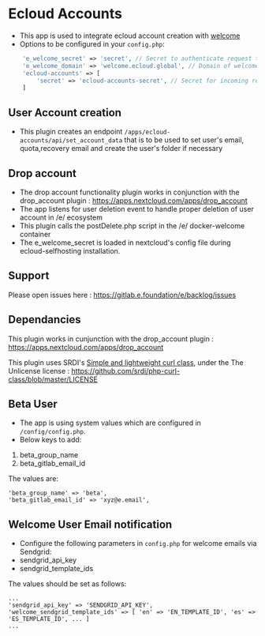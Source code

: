 # Ecloud Accounts

- This app is used to integrate ecloud account creation with [welcome](https://gitlab.e.foundation/e/infra/docker-welcome)
- Options to be configured in your `config.php`:
```php
    'e_welcome_secret' => 'secret', // Secret to authenticate request to the welcome server
    'e_welcome_domain' => 'welcome.ecloud.global', // Domain of welcome server
    'ecloud-accounts' => [
        'secret' => 'ecloud-accounts-secret', // Secret for incoming requests to authenticate against
    ]
```

## User Account creation

- This plugin creates an endpoint `/apps/ecloud-accounts/api/set_account_data` that is to be used to set user's email, quota,recovery email and create the user's folder if necessary

## Drop account

- The drop account functionality plugin works in conjunction with the drop_account plugin : https://apps.nextcloud.com/apps/drop_account
- The app listens for user deletion event to handle proper deletion of user account in /e/ ecosystem 
- This plugin calls the postDelete.php script in the /e/ docker-welcome container 
- The e_welcome_secret is loaded in nextcloud's config file during ecloud-selfhosting installation. 

## Support

Please open issues here : https://gitlab.e.foundation/e/backlog/issues

## Dependancies

This plugin works in cunjunction with the drop_account plugin : https://apps.nextcloud.com/apps/drop_account

This plugin uses SRDI's [Simple and lightweight curl class](https://github.com/srdi/php-curl-class), under the The Unlicense license : https://github.com/srdi/php-curl-class/blob/master/LICENSE

## Beta User

- The app is using system values which are configured in `/config/config.php`. 
- Below keys to add:
1. beta_group_name
2. beta_gitlab_email_id

The values are:
```
'beta_group_name' => 'beta',
'beta_gitlab_email_id' => 'xyz@e.email',
```

## Welcome User Email notification

- Configure the following parameters in `config.php` for welcome emails via Sendgrid:
 - sendgrid_api_key
 - sendgrid_template_ids

The values should be set as follows:
```
...
'sendgrid_api_key' => 'SENDGRID_API_KEY',
'welcome_sendgrid_template_ids' => [ 'en' => 'EN_TEMPLATE_ID', 'es' => 'ES_TEMPLATE_ID', ... ]
...
```
